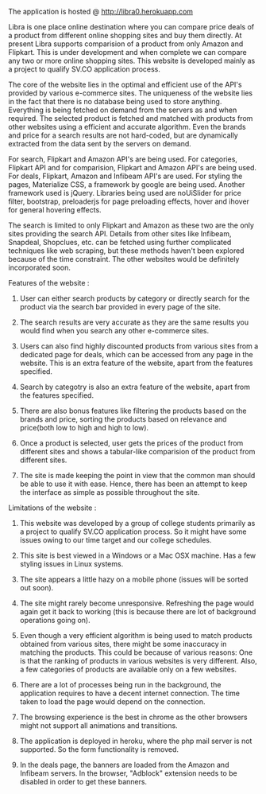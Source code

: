 The application is hosted @ http://libra0.herokuapp.com

Libra is one place online destination where you can compare price deals of a product from different online shopping sites and buy them directly. At present Libra supports comparision of a product from only Amazon and Flipkart. This is under development and when complete we can compare any two or more online shopping sites. This website is developed mainly as a project to qualify SV.CO application process.

The core of the website lies in the optimal and efficient use of the API's provided by various e-commerce sites. The uniqueness of the website lies in the fact that there is no database being used to store anything. Everything is being fetched on demand from the servers as and when required. The selected product is fetched and matched with products from other websites using a efficient and accurate algorithm. Even the brands and price for a search results are not hard-coded, but are dynamically extracted from the data sent by the servers on demand.

For search, Flipkart and Amazon API's are being used. For categories, Flipkart API and for comparision, Flipkart and Amazon API's are being used. For deals, Flipkart, Amazon and Infibeam API's are used. For styling the pages, Materialize CSS, a framework by google are being used. Another framework used is jQuery. Libraries being used are noUiSlider for price filter, bootstrap, preloaderjs for page preloading effects, hover and ihover for general hovering effects.

The search is limited to only Flipkart and Amazon as these two are the only sites providing the search API. Details from other sites like Infibeam, Snapdeal, Shopclues, etc. can be fetched using further complicated techniques like web scraping, but these methods haven't been explored because of the time constraint. The other websites would be definitely incorporated soon.

Features of the website :

1) User can either search products by category or directly search for the product via the search bar provided in every page of the site.

2) The search results are very accurate as they are the same results you would find when you search any other e-commerce sites.

3) Users can also find highly discounted products from various sites from a dedicated page for deals, which can be accessed from any page in the website. This is an extra feature of the website, apart from the features specified.

4) Search by categotry is also an extra feature of the website, apart from the features specified.

5) There are also bonus features like filtering the products based on the brands and price, sorting the products based on relevance and price(both low to high and high to low).

6) Once a product is selected, user gets the prices of the product from different sites and shows a tabular-like comparision of the product from different sites.

7) The site is made keeping the point in view that the common man should be able to use it with ease. Hence, there has been an attempt to keep the interface as simple as possible throughout the site.

Limitations of the website :

1) This website was developed by a group of college students primarily as a project to qualify SV.CO application process. So it might have some issues owing to our time target and our college schedules.

2) This site is best viewed in a Windows or a Mac OSX machine. Has a few styling issues in Linux systems.

3) The site appears a little hazy on a mobile phone (issues will be sorted out soon).

4) The site might rarely become unresponsive. Refreshing the page would again get it back to working (this is because there are lot of background operations going on). 

5) Even though a very efficient algorithm is being used to match products obtained from various sites, there might be some inaccuracy in matching the products. This could be because of various reasons: One is that the ranking of products in various websites is very different. Also, a few categories of products are available only on a few websites.

6) There are a lot of processes being run in the background, the application requires to have a decent internet connection. The time taken to load the page would depend on the connection.

7) The browsing experience is the best in chrome as the other browsers might not support all animations and transitions.

8) The application is deployed in heroku, where the php mail server is not supported. So the form functionality is removed.

9) In the deals page, the banners are loaded from the Amazon and Infibeam servers. In the browser, "Adblock" extension needs to be disabled in order to get these banners.
